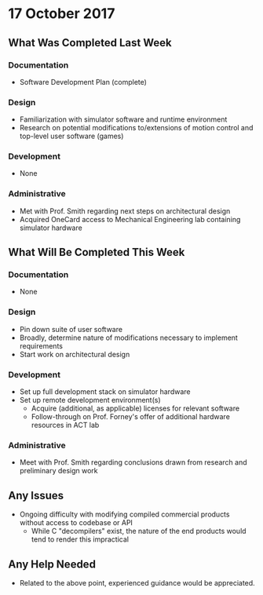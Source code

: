 # 17 October 2017

## What Was Completed Last Week

### Documentation
* Software Development Plan (complete)

### Design
* Familiarization with simulator software and runtime environment
* Research on potential modifications to/extensions of motion control and top-level user software (games)

### Development
* None

### Administrative
* Met with Prof. Smith regarding next steps on architectural design
* Acquired OneCard access to Mechanical Engineering lab containing simulator hardware

## What Will Be Completed This Week

### Documentation
* None

### Design
* Pin down suite of user software
* Broadly, determine nature of modifications necessary to implement requirements
* Start work on architectural design

### Development
* Set up full development stack on simulator hardware
* Set up remote development environment(s)
    * Acquire (additional, as applicable) licenses for relevant software
    * Follow-through on Prof. Forney's offer of additional hardware resources in ACT lab

### Administrative
* Meet with Prof. Smith regarding conclusions drawn from research and preliminary design work

## Any Issues
* Ongoing difficulty with modifying compiled commercial products without access to codebase or API
    * While C "decompilers" exist, the nature of the end products would tend to render this impractical

## Any Help Needed
* Related to the above point, experienced guidance would be appreciated.
